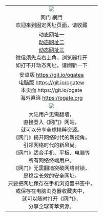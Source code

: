 ﻿<table>
  <tr>
    <td align=center><img src="https://cloud.githubusercontent.com/assets/11880933/13434984/f430fae2-e012-11e5-814f-c2df1e82b247.jpg" /></td>
  </tr>
  <tr>
    <td align=center>网门 網門<br/>
      欢迎来到固定网址页面，请收藏
    </td>
  </tr>
  <tr>
    <td align=center>
      <a href="https://oa284686105.azureedge.net/?from=ogGitzo">动态网址一</a><br/>
      <a href="https://s3.amazonaws.com/ogate/oGate.htm?from=ogGitc">动态网址二</a><br/>
      <a href="https://s3.amazonaws.com/ogate/oGate.htm?from=ogGitz">动态网址三</a><br/>
      微信须先点右上角，浏览器打开<br/>
      如打不开动态网址，请刷新一下<br/>
    </td>
  </tr>
  <tr>
    <td align=center>
      安卓版 <a href="https://raw.githubusercontent.com/ogate/up/master/ogate.apk">https://git.io/ogatea</a><br/>
      电脑版 <a href="https://raw.githubusercontent.com/ogate/up/master/ogatew.zip">https://git.io/ogatew</a><br/>
      本页面 https://git.io/ogate<br/>
      海外直连 <a href="https://ogate.org/?from=ogGito">https://ogate.org</a><br/>
    </td>
  </tr>
  <tr>
    <td align=center><img src="https://cloud.githubusercontent.com/assets/11880933/15631437/70d0a74e-259d-11e6-946f-6237b4b657bd.jpg"/></td>
  </tr>
  <tr>
    <td align=center>
大陆用户无需翻墙，<br/>
直接登入《网门》网站，<br/>就可以分享全球精粹资源。<br/>
《网门》揭开网络时代的新视角，<br/>引领网络时代的新风尚。<br/>
《网门》适合手机、平板、电脑等<br/>所有网络终端用户。<br/>
《网门》无需翻墙突破网络封锁，<br/>是稳定长效的安全网址。<br/>
只要把网址保存在手机浏览器书签中，<br/>或保存在电脑浏览器收藏夹中，<br/>
就可以随时打开《网门》，<br/>
分享全球菁萃资源。<br/></td>
  </tr>
</table>    
